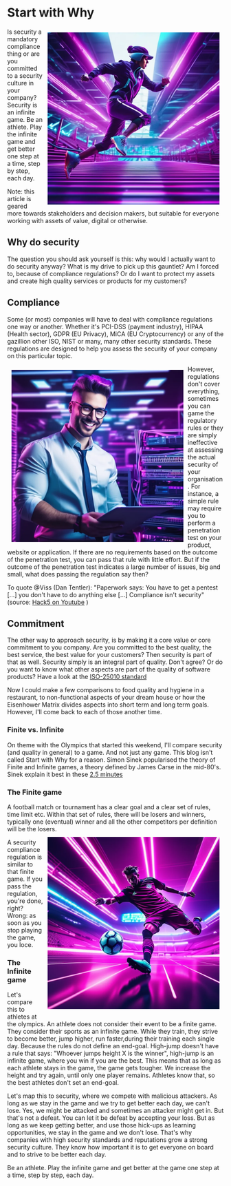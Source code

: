 # Start with Why

<img align="right" src="running.png" style="width: 400px; padding: 10px;" margin="10px"> Is security a mandatory compliance thing or are you committed to a security culture in your company? Security is an infinite game. Be an athlete. Play the infinite game and get better one step at a time, step by step, each day.

Note: this article is geared more towards stakeholders and decision makers, but suitable for everyone working with assets of value, digital or otherwise.

## Why do security

The question you should ask yourself is this: why would I actually want to do security anyway? What is my drive to pick up this gauntlet? Am I forced to, because of compliance regulations? Or do I want to protect my assets and create high quality services or products for my customers?

## Compliance

Some (or most) companies will have to deal with compliance regulations one way or another. Whether it's PCI-DSS (payment industry), HIPAA (Health sector), GDPR (EU Privacy), MiCA (EU Cryptocurrency) or any of the gazillion other ISO, NIST or many, many other security standards. These regulations are designed to help you assess the security of your company on this particular topic. 


<img align="left" src="compliance.png" style="width: 400px; padding: 10px;" margin="10px"> However, regulations don't cover everything, sometimes you can game the regulatory rules or they are simply ineffective at assessing the actual security of your organisation. For instance, a simple rule may require you to perform a penetration test on your product, website or application. If there are no requirements based on the outcome of the penetration test, you can pass that rule with little effort. But if the outcome of the penetration test indicates a large number of issues, big and small, what does passing the regulation say then?

To quote @Viss (Dan Tentler): "Paperwork says: You have to get a pentest [...] you don't have to do anything else [...] Compliance isn't security" (source: [Hack5 on Youtube](https://youtu.be/4LmSEthRZLU?t=39m01s) )

## Commitment

The other way to approach security, is by making it a core value or core commitment to you company. Are you committed to the best quality, the best service, the best value for your customers? Then security is part of that as well. Security simply is an integral part of quality. Don't agree? Or do you want to know what other aspects are part of the quality of software products? Have a look at the [ISO-25010 standard](https://iso25000.com/index.php/en/iso-25000-standards/iso-25010)

Now I could make a few comparisons to food quality and hygiene in a restaurant, to non-functional aspects of your dream house or how the Eisenhower Matrix divides aspects into short term and long term goals. However, I'll come back to each of those another time.

### Finite vs. Infinite

On theme with the Olympics that started this weekend, I'll compare security (and quality in general) to a game. And not just any game. This blog isn't called Start with Why for a reason. Simon Sinek popularised the theory of Finite and Infinite games, a theory defined by James Carse in the mid-80's. Sinek explain it best in these [2.5 minutes]( https://www.youtube.com/watch?v=QFpVVm7AnKI)

### The Finite game

A football match or tournament has a clear goal and a clear set of rules, time limit etc. Within that set of rules, there will be losers and winners, typically one (eventual) winner and all the other competitors per definition will be the losers. <img align="right" src="soccer.png" style="width: 400px; padding: 10px;" margin="10px"> 


A security compliance regulation is similar to that finite game. If you pass the regulation, you're done, right? Wrong: as soon as you stop playing the game, you loce.

### The Infinite game

Let's compare this to athletes at the olympics. An athlete does not consider their event to be a finite game. They consider their sports as an infinite game. While they train, they strive to become better, jump higher, run faster,during their training each single day. Because the rules do not define an end-goal. High-jump doesn't have a rule that says: "Whoever jumps height X is the winner", high-jump is an infinite game, where you win if you are the best. This means that as long as each athlete stays in the game, the game gets tougher. We increase the height and try again, until only one player remains. Athletes know that, so the best athletes don't set an end-goal.

Let's map this to security, where we compete with malicious attackers. As long as we stay in the game and we try to get better each day, we can't lose. Yes, we might be attacked and sometimes an  attacker might get in. But that's not a defeat. You can let it be defeat by accepting your loss. But as long as we keep getting better, and use those hick-ups as learning opportunities, we stay in the game and we don't lose. That's why companies with high security standards and reputations grow a strong security culture. They know how important it is to get everyone on board and to strive to be better each day.

Be an athlete. Play the infinite game and get better at the game one step at a time, step by step, each day.